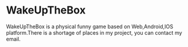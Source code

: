 WakeUpTheBox
============

WakeUpTheBox is a physical  funny game based on Web,Android,IOS platform.There is a shortage of places in my project, you can contact my email.
